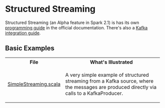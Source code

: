 # Structured Streaming

Structured Streaming (an Alpha feature in Spark 2.1) is has its own
[programming guide](https://spark.apache.org/docs/latest/structured-streaming-programming-guide.html#managing-streaming-queries)
in the official documentation. There's also a [Kafka integration guide](https://spark.apache.org/docs/latest/structured-streaming-kafka-integration.html).

## Basic Examples

<table>
<tr><th>File</th><th>What's Illustrated</th></tr>
<tr>
<td><a href="src/main/scala/structured/Simple.scala">SimpleStreaming.scala</a></td>
<td>
<p>A very simple example of structured streaming from a Kafka source, where the messages
are produced directly via calls to a KafkaProducer.</p>
</td>
</tr>

</table>

